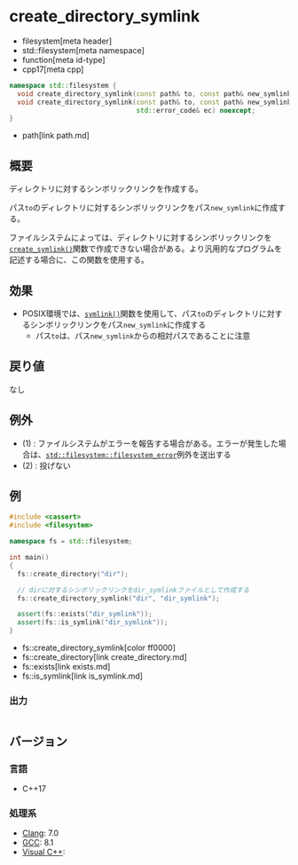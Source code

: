 # create_directory_symlink
* filesystem[meta header]
* std::filesystem[meta namespace]
* function[meta id-type]
* cpp17[meta cpp]

```cpp
namespace std::filesystem {
  void create_directory_symlink(const path& to, const path& new_symlink); // (1)
  void create_directory_symlink(const path& to, const path& new_symlink,
                                std::error_code& ec) noexcept;            // (2)
}
```
* path[link path.md]

## 概要
ディレクトリに対するシンボリックリンクを作成する。

パス`to`のディレクトリに対するシンボリックリンクをパス`new_symlink`に作成する。

ファイルシステムによっては、ディレクトリに対するシンボリックリンクを[`create_symlink()`](create_symlink.md)関数で作成できない場合がある。より汎用的なプログラムを記述する場合に、この関数を使用する。


## 効果
- POSIX環境では、[`symlink()`](https://linuxjm.osdn.jp/html/LDP_man-pages/man2/symlink.2.html)関数を使用して、パス`to`のディレクトリに対するシンボリックリンクをパス`new_symlink`に作成する
    - パス`to`は、パス`new_symlink`からの相対パスであることに注意


## 戻り値
なし


## 例外
- (1) : ファイルシステムがエラーを報告する場合がある。エラーが発生した場合は、[`std::filesystem::filesystem_error`](filesystem_error.md)例外を送出する
- (2) : 投げない


## 例
```cpp example
#include <cassert>
#include <filesystem>

namespace fs = std::filesystem;

int main()
{
  fs::create_directory("dir");

  // dirに対するシンボリックリンクをdir_symlinkファイルとして作成する
  fs::create_directory_symlink("dir", "dir_symlink");

  assert(fs::exists("dir_symlink"));
  assert(fs::is_symlink("dir_symlink"));
}
```
* fs::create_directory_symlink[color ff0000]
* fs::create_directory[link create_directory.md]
* fs::exists[link exists.md]
* fs::is_symlink[link is_symlink.md]

### 出力
```
```

## バージョン
### 言語
- C++17

### 処理系
- [Clang](/implementation.md#clang): 7.0
- [GCC](/implementation.md#gcc): 8.1
- [Visual C++](/implementation.md#visual_cpp):
